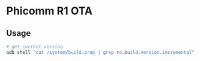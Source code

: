 # Phicomm R1 OTA

## Usage

```bash
# get current version
adb shell "cat /system/build.prop | grep ro.build.version.incremental"
```
